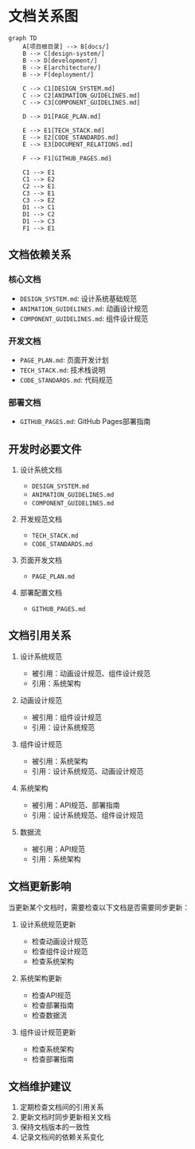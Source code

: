 # 文档关系图

```mermaid
graph TD
    A[项目根目录] --> B[docs/]
    B --> C[design-system/]
    B --> D[development/]
    B --> E[architecture/]
    B --> F[deployment/]

    C --> C1[DESIGN_SYSTEM.md]
    C --> C2[ANIMATION_GUIDELINES.md]
    C --> C3[COMPONENT_GUIDELINES.md]

    D --> D1[PAGE_PLAN.md]

    E --> E1[TECH_STACK.md]
    E --> E2[CODE_STANDARDS.md]
    E --> E3[DOCUMENT_RELATIONS.md]

    F --> F1[GITHUB_PAGES.md]

    C1 --> E1
    C1 --> E2
    C2 --> E1
    C3 --> E1
    C3 --> E2
    D1 --> C1
    D1 --> C2
    D1 --> C3
    F1 --> E1
```

## 文档依赖关系

### 核心文档

- `DESIGN_SYSTEM.md`: 设计系统基础规范
- `ANIMATION_GUIDELINES.md`: 动画设计规范
- `COMPONENT_GUIDELINES.md`: 组件设计规范

### 开发文档

- `PAGE_PLAN.md`: 页面开发计划
- `TECH_STACK.md`: 技术栈说明
- `CODE_STANDARDS.md`: 代码规范

### 部署文档

- `GITHUB_PAGES.md`: GitHub Pages部署指南

## 开发时必要文件

1. 设计系统文档

   - `DESIGN_SYSTEM.md`
   - `ANIMATION_GUIDELINES.md`
   - `COMPONENT_GUIDELINES.md`

2. 开发规范文档

   - `TECH_STACK.md`
   - `CODE_STANDARDS.md`

3. 页面开发文档

   - `PAGE_PLAN.md`

4. 部署配置文档
   - `GITHUB_PAGES.md`

## 文档引用关系

1. 设计系统规范

   - 被引用：动画设计规范、组件设计规范
   - 引用：系统架构

2. 动画设计规范

   - 被引用：组件设计规范
   - 引用：设计系统规范

3. 组件设计规范

   - 被引用：系统架构
   - 引用：设计系统规范、动画设计规范

4. 系统架构

   - 被引用：API规范、部署指南
   - 引用：设计系统规范、组件设计规范

5. 数据流
   - 被引用：API规范
   - 引用：系统架构

## 文档更新影响

当更新某个文档时，需要检查以下文档是否需要同步更新：

1. 设计系统规范更新

   - 检查动画设计规范
   - 检查组件设计规范
   - 检查系统架构

2. 系统架构更新

   - 检查API规范
   - 检查部署指南
   - 检查数据流

3. 组件设计规范更新
   - 检查系统架构
   - 检查部署指南

## 文档维护建议

1. 定期检查文档间的引用关系
2. 更新文档时同步更新相关文档
3. 保持文档版本的一致性
4. 记录文档间的依赖关系变化
